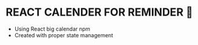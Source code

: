 # REACT CALENDER FOR REMINDER 📅

- Using React big calendar npm
- Created with proper state management
